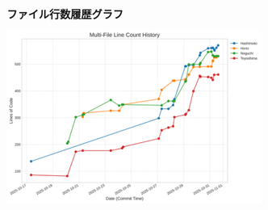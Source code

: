 ## ファイル行数履歴グラフ

![Line Count Graph](https://github.com/Wakayama-SocSEL/Writing/blob/main/docs/line_count_graph.svg?raw=true)
